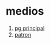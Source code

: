# medios
1. [pg principal](https://grb10.github.io/medios/)
2. [patron](https://grb10.github.io/medios/patron_1)
